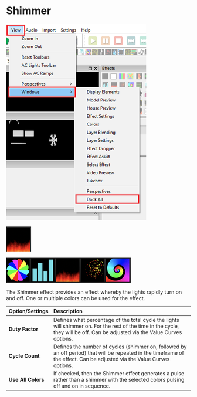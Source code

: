 # Shimmer

![Icon](../../.gitbook/assets/image%20%28644%29.png)

![Sequencer Grid](../../.gitbook/assets/image%20%28494%29.png)

![](../../.gitbook/assets/image%20%28105%29.png)

The Shimmer effect provides an effect whereby the lights rapidly turn on and off. One or multiple colors can be used for the effect.

| Option/Settings | Description |
| :--- | :--- |
| **Duty Factor** | Defines what percentage of the total cycle the lights will shimmer on. For the rest of the time in the cycle, they will be off.  Can be adjusted via the Value Curves options. |
| **Cycle Count** | Defines the number of cycles \(shimmer on, followed by an off period\) that will be repeated in the timeframe of the effect.  Can be adjusted via the Value Curves options. |
| **Use All Colors** | If checked, then the Shimmer effect generates a pulse rather than a shimmer with the selected colors pulsing off and on in sequence. |

